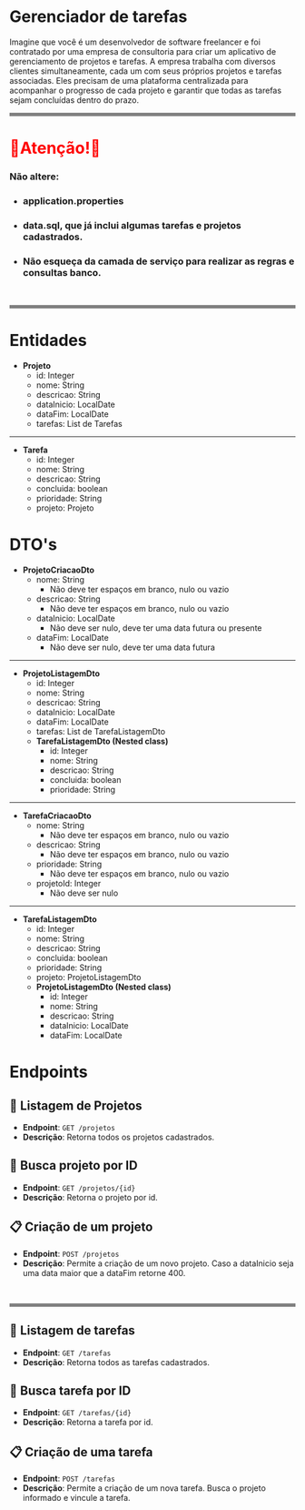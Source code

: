 # Gerenciador de tarefas

Imagine que você é um desenvolvedor de software freelancer e foi contratado por uma empresa de consultoria para criar um aplicativo de gerenciamento de projetos e tarefas. A empresa trabalha com diversos clientes simultaneamente, cada um com seus próprios projetos e tarefas associadas. Eles precisam de uma plataforma centralizada para acompanhar o progresso de cada projeto e garantir que todas as tarefas sejam concluídas dentro do prazo.

<hr style="background-color:gray; height:6px">
<h1 style="color:red">🚨Atenção!🚨</h1>
<h3>Não altere:</h3>
<ul>
  <li><h3>application.properties</h3></li>
  <li><h3>data.sql, que já inclui algumas tarefas e projetos cadastrados.</h3></li>
  <li><h3>Não esqueça da camada de serviço para realizar as regras e consultas banco.</h3></li>
</ul>


<br>
<hr style="background-color:gray; height:6px">

# Entidades
- **Projeto**
    - id: Integer
    - nome: String
    - descricao: String
    - dataInicio: LocalDate
    - dataFim: LocalDate
    - tarefas: List de Tarefas
<hr/>

- **Tarefa**
    - id: Integer
    - nome: String
    - descricao: String
    - concluida: boolean
    - prioridade: String
    - projeto: Projeto

# DTO's
- **ProjetoCriacaoDto**
    - nome: String
        - Não deve ter espaços em branco, nulo ou vazio
    - descricao: String
        - Não deve ter espaços em branco, nulo ou vazio
    - dataInicio: LocalDate
        - Não deve ser nulo, deve ter uma data futura ou presente
    - dataFim: LocalDate
        - Não deve ser nulo, deve ter uma data futura
<hr/>

- **ProjetoListagemDto**
    - id: Integer
    - nome: String
    - descricao: String
    - dataInicio: LocalDate
    - dataFim: LocalDate
    - tarefas: List de TarefaListagemDto
    - **TarefaListagemDto (Nested class)**
        - id: Integer
        - nome: String
        - descricao: String
        - concluida: boolean
        - prioridade: String
<hr/>

- **TarefaCriacaoDto**
    - nome: String
        - Não deve ter espaços em branco, nulo ou vazio
    - descricao: String
        - Não deve ter espaços em branco, nulo ou vazio
    - prioridade: String
        - Não deve ter espaços em branco, nulo ou vazio
    - projetoId: Integer
        - Não deve ser nulo
<hr/>

- **TarefaListagemDto**
    - id: Integer
    - nome: String
    - descricao: String
    - concluida: boolean
    - prioridade: String
    - projeto: ProjetoListagemDto
    - **ProjetoListagemDto (Nested class)**
        - id: Integer
        - nome: String
        - descricao: String
        - dataInicio: LocalDate
        - dataFim: LocalDate

# Endpoints

## 📄 Listagem de Projetos

- **Endpoint**: `GET /projetos`
- **Descrição**: Retorna todos os projetos cadastrados.

## 📝 Busca projeto por ID

- **Endpoint**: `GET /projetos/{id}`
- **Descrição**: Retorna o projeto por id.

## 📋 Criação de um projeto

- **Endpoint**: `POST /projetos`
- **Descrição**: Permite a criação de um novo projeto. Caso a dataInicio seja uma data maior que a dataFim retorne 400.

<br>
<hr style="background-color:gray; height:6px">

## 📄 Listagem de tarefas

- **Endpoint**: `GET /tarefas`
- **Descrição**: Retorna todos as tarefas cadastrados.

## 📝 Busca tarefa por ID

- **Endpoint**: `GET /tarefas/{id}`
- **Descrição**: Retorna a tarefa por id.

## 📋 Criação de uma tarefa

- **Endpoint**: `POST /tarefas`
- **Descrição**: Permite a criação de um nova tarefa. Busca o projeto informado e vincule a tarefa.